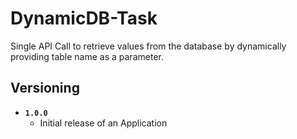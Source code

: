 # DynamicDB-Task

Single API Call to retrieve values from the database by dynamically providing table name as a parameter.

## Versioning

* **`1.0.0`**
    - Initial release of an Application